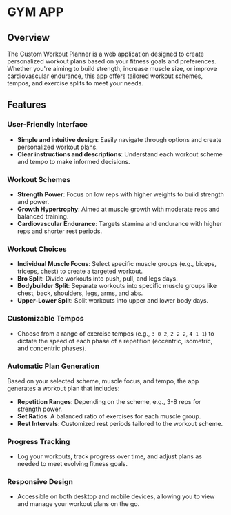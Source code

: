 # GYM APP

## Overview
The Custom Workout Planner is a web application designed to create personalized workout plans based on your fitness goals and preferences. Whether you're aiming to build strength, increase muscle size, or improve cardiovascular endurance, this app offers tailored workout schemes, tempos, and exercise splits to meet your needs.

## Features

### User-Friendly Interface
- **Simple and intuitive design**: Easily navigate through options and create personalized workout plans.
- **Clear instructions and descriptions**: Understand each workout scheme and tempo to make informed decisions.

### Workout Schemes
- **Strength Power**: Focus on low reps with higher weights to build strength and power.
- **Growth Hypertrophy**: Aimed at muscle growth with moderate reps and balanced training.
- **Cardiovascular Endurance**: Targets stamina and endurance with higher reps and shorter rest periods.

### Workout Choices
- **Individual Muscle Focus**: Select specific muscle groups (e.g., biceps, triceps, chest) to create a targeted workout.
- **Bro Split**: Divide workouts into push, pull, and legs days.
- **Bodybuilder Split**: Separate workouts into specific muscle groups like chest, back, shoulders, legs, arms, and abs.
- **Upper-Lower Split**: Split workouts into upper and lower body days.

### Customizable Tempos
- Choose from a range of exercise tempos (e.g., `3 0 2`, `2 2 2`, `4 1 1`) to dictate the speed of each phase of a repetition (eccentric, isometric, and concentric phases).

### Automatic Plan Generation
Based on your selected scheme, muscle focus, and tempo, the app generates a workout plan that includes:
- **Repetition Ranges**: Depending on the scheme, e.g., 3-8 reps for strength power.
- **Set Ratios**: A balanced ratio of exercises for each muscle group.
- **Rest Intervals**: Customized rest periods tailored to the workout scheme.

### Progress Tracking
- Log your workouts, track progress over time, and adjust plans as needed to meet evolving fitness goals.

### Responsive Design
- Accessible on both desktop and mobile devices, allowing you to view and manage your workout plans on the go.
